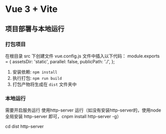 # Vue 3 + Vite

## 项目部署与本地运行

### 打包项目
在根目录 src 下创建文件 vue.config.js
文件中插入以下代码：
module.exports = {
  assetsDir: 'static',
  parallel: false,
  publicPath: './',
};
1. 安装依赖: `npm install`
2. 执行打包: `npm run build`
3. 打包产物将生成在 `dist` 文件夹中

### 本地运行
需要开启服务运行 
使用http-server 运行（如没有安装http-server的，使用node 全局安装 http-server 即可，cnpm install http-server -g）

cd dist 
http-server 
